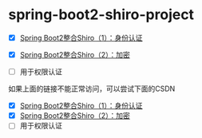 # spring-boot2-shiro-project

- [x] [Spring Boot2整合Shiro（1）：身份认证](https://zhaodongxx.github.io/2018/03/30/Spring-Boot2%E6%95%B4%E5%90%88Shiro%EF%BC%881%EF%BC%89%EF%BC%9A%E8%BA%AB%E4%BB%BD%E8%AE%A4%E8%AF%81/)
- [x] [Spring Boot2整合Shiro（2）：加密](https://zhaodongxx.github.io/2018/07/18/Spring-Boot2%E6%95%B4%E5%90%88Shiro%EF%BC%882%EF%BC%89%EF%BC%9A%E5%8A%A0%E5%AF%86/)
- [ ] 用于权限认证 


如果上面的链接不能正常访问，可以尝试下面的CSDN

- [x] [Spring Boot2整合Shiro（1）：身份认证](https://blog.csdn.net/dora_310/article/details/79769779)
- [x] [Spring Boot2整合Shiro（2）：加密](https://blog.csdn.net/dora_310/article/details/81107107)
- [ ] 用于权限认证 
